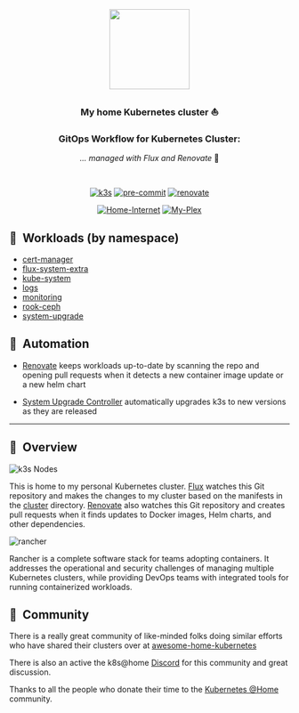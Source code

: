 <div align="center">

<img src="https://camo.githubusercontent.com/5b298bf6b0596795602bd771c5bddbb963e83e0f/68747470733a2f2f692e696d6775722e636f6d2f7031527a586a512e706e67" align="center" width="144px" height="144px"/>

### My home Kubernetes cluster :sailboat:
### GitOps Workflow for Kubernetes Cluster:

_... managed with Flux and Renovate_ :robot:

</div>

<br/>

<div align="center">

[![k3s](https://img.shields.io/badge/k3s-v1.21.2-brightgreen?style=for-the-badge&logo=kubernetes&logoColor=white)](https://k3s.io/)
[![pre-commit](https://img.shields.io/badge/pre--commit-enabled-brightgreen?logo=pre-commit&logoColor=white&style=for-the-badge)](https://github.com/pre-commit/pre-commit)
[![renovate](https://img.shields.io/badge/renovate-enabled-brightgreen?style=for-the-badge&logo=renovatebot&logoColor=white)](https://github.com/renovatebot/renovate)
  
</div>

<div align="center">
  
[![Home-Internet](https://img.shields.io/uptimerobot/status/m789505035-c112a2c8baa014b335cd2dc6?color=important&label=home%20internet&style=flat-square&logo=opnSense&logoColor=white)](https://uptimerobot.com)
[![My-Plex](https://img.shields.io/uptimerobot/status/m789505035-c112a2c8baa014b335cd2dc6?logo=plex&logoColor=white&color=important&label=my%20plex&style=flat-square)](https://plex.tv)

</div>

## :wrench:&nbsp; Workloads (by namespace)

* [cert-manager](https://github.com/jetstack/cert-manager)
* [flux-system-extra](https://github.com/fluxcd/flux2/)
* [kube-system](https://kubernetes.io/docs/concepts/overview/components/)
* [logs](logs/)
* [monitoring](monitoring/)
* [rook-ceph](rook-ceph/)
* [system-upgrade](system-upgrade/)

## :robot:&nbsp; Automation

* [Renovate](https://github.com/renovatebot/renovate) keeps workloads up-to-date by scanning the repo and opening pull requests when it detects a new container image update or a new helm chart
- [System Upgrade Controller](https://github.com/rancher/system-upgrade-controller) automatically upgrades k3s to new versions as they are released


---

## :book:&nbsp; Overview

![k3s Nodes](https://i.imgur.com/MmEfXeu.png)

This is home to my personal Kubernetes cluster. [Flux](https://github.com/fluxcd/flux2) watches this Git repository and makes the changes to my cluster based on the manifests in the [cluster](./cluster/) directory. [Renovate](https://github.com/renovatebot/renovate) also watches this Git repository and creates pull requests when it finds updates to Docker images, Helm charts, and other dependencies.

![rancher](https://i.imgur.com/o1DMXE4.png)

Rancher is a complete software stack for teams adopting containers. It addresses the operational and security challenges of managing multiple Kubernetes clusters, while providing DevOps teams with integrated tools for running containerized workloads.


## :handshake:&nbsp; Community

There is a really great community of like-minded folks doing similar efforts who have shared their clusters over at [awesome-home-kubernetes](https://github.com/k8s-at-home/awesome-home-kubernetes)

There is also an active the k8s@home [Discord](https://discord.gg/7PbmHRK) for this community and great discussion.

Thanks to all the people who donate their time to the [Kubernetes @Home](https://github.com/k8s-at-home/) community.

